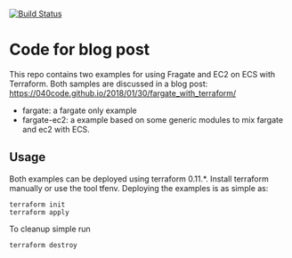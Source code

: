 [![Build Status](https://travis-ci.com/npalm/blog_terraform_aws_fargate.svg?branch=master)](https://travis-ci.com/npalm/blog_terraform_aws_fargate)
# Code for blog post

This repo contains two examples for using Fragate and EC2 on ECS with Terraform. Both samples are discussed in a blog post: https://040code.github.io/2018/01/30/fargate_with_terraform/

- fargate: a fargate only example
- fargate-ec2: a example based on some generic modules to mix fargate and ec2 with ECS.

## Usage

Both examples can be deployed using terraform 0.11.*. Install terraform manually or use the tool tfenv. Deploying the examples is as simple as:

```
terraform init
terraform apply
```

To cleanup simple run
```
terraform destroy
```
